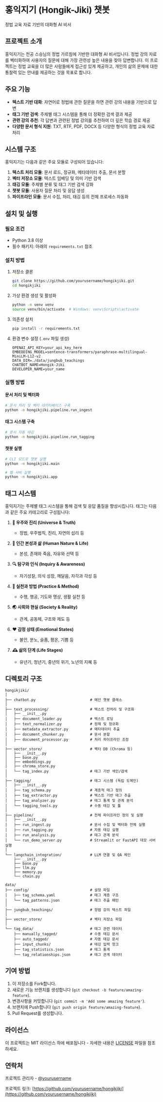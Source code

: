 # 홍익지기 (Hongik-Jiki) 챗봇

정법 교육 자료 기반의 대화형 AI 비서

## 프로젝트 소개

홍익지기는 천공 스승님의 정법 가르침에 기반한 대화형 AI 비서입니다. 정법 강의 자료를 벡터화하여 사용자의 질문에 대해 가장 관련성 높은 내용을 찾아 답변합니다. 이 프로젝트는 정법 교육을 더 많은 사람들에게 접근성 있게 제공하고, 개인의 삶의 문제에 대한 통찰력 있는 안내를 제공하는 것을 목표로 합니다.

## 주요 기능

- **텍스트 기반 대화**: 자연어로 정법에 관한 질문을 하면 관련 강의 내용을 기반으로 답변
- **태그 기반 검색**: 주제별 태그 시스템을 통해 더 정확한 검색 결과 제공
- **관련 강의 추천**: 각 답변과 관련된 정법 강의를 추천하여 더 깊은 학습 경로 제공
- **다양한 문서 형식 지원**: TXT, RTF, PDF, DOCX 등 다양한 형식의 정법 교육 자료 처리

## 시스템 구조

홍익지기는 다음과 같은 주요 모듈로 구성되어 있습니다:

1. **텍스트 처리 모듈**: 문서 로드, 정규화, 메타데이터 추출, 문서 분할
2. **벡터 저장소 모듈**: 텍스트 임베딩 및 의미 기반 검색
3. **태깅 모듈**: 주제별 분류 및 태그 기반 검색 강화
4. **챗봇 모듈**: 사용자 질문 처리 및 응답 생성
5. **파이프라인 모듈**: 문서 수집, 처리, 태깅 등의 전체 프로세스 자동화

## 설치 및 실행

### 필요 조건

- Python 3.8 이상
- 필수 패키지: 아래의 `requirements.txt` 참조

### 설치 방법

1. 저장소 클론
   ```bash
   git clone https://github.com/yourusername/hongikjiki.git
   cd hongikjiki
   ```

2. 가상 환경 생성 및 활성화
   ```bash
   python -m venv venv
   source venv/bin/activate  # Windows: venv\Scripts\activate
   ```

3. 의존성 설치
   ```bash
   pip install -r requirements.txt
   ```

4. 환경 변수 설정 (`.env` 파일 생성)
   ```
   OPENAI_API_KEY=your_api_key_here
   EMBEDDING_MODEL=sentence-transformers/paraphrase-multilingual-MiniLM-L12-v2
   DATA_DIR=./data/jungbub_teachings
   CHATBOT_NAME=Hongik-Jiki
   DEVELOPER_NAME=your_name
   ```

### 실행 방법

#### 문서 처리 및 벡터화

```bash
# 문서 처리 및 벡터 데이터베이스 구축
python -m hongikjiki.pipeline.run_ingest
```

#### 태그 시스템 구축

```bash
# 문서 자동 태깅
python -m hongikjiki.pipeline.run_tagging
```

#### 챗봇 실행

```bash
# CLI 모드로 챗봇 실행
python -m hongikjiki.main

# 웹 서버 실행
python -m hongikjiki.app
```

## 태그 시스템

홍익지기는 주제별 태그 시스템을 통해 검색 및 응답 품질을 향상시킵니다. 태그는 다음과 같은 주요 카테고리로 구성됩니다:

1. **🌌 우주와 진리 (Universe & Truth)**
   - 정법, 우주법칙, 진리, 자연의 섭리 등

2. **🧍 인간 본성과 삶 (Human Nature & Life)**
   - 본성, 존재와 죽음, 자유와 선택 등

3. **🔍 탐구와 인식 (Inquiry & Awareness)**
   - 자기성찰, 의식 성장, 깨달음, 자각과 각성 등

4. **🧘 실천과 방법 (Practice & Method)**
   - 수행, 행공, 기도와 명상, 생활 실천 등

5. **🌏 사회와 현실 (Society & Reality)**
   - 관계, 공동체, 구조와 제도 등

6. **❤️ 감정 상태 (Emotional States)**
   - 불안, 분노, 슬픔, 평온, 기쁨 등

7. **🕰️ 삶의 단계 (Life Stages)**
   - 유년기, 청년기, 중년의 위기, 노년의 지혜 등

## 디렉토리 구조

```
hongikjiki/
│
├── chatbot.py                         # 메인 챗봇 클래스
│
├── text_processing/                   # 텍스트 전처리 및 구조화
│   ├── __init__.py
│   ├── document_loader.py             # 텍스트 로딩
│   ├── text_normalizer.py             # 정제 및 정규화
│   ├── metadata_extractor.py          # 메타데이터 추출
│   ├── document_chunker.py            # 문서 분할
│   ├── document_processor.py          # 처리 파이프라인 조정
│
├── vector_store/                      # 벡터 DB (Chroma 등)
│   ├── __init__.py
│   ├── base.py
│   ├── embeddings.py
│   ├── chroma_store.py
│   └── tag_index.py                   # 태그 기반 색인/검색
│
├── tagging/                           # 태그 시스템 (독립 도메인)
│   ├── __init__.py
│   ├── tag_schema.py                  # 계층적 태그 정의
│   ├── tag_extractor.py               # 텍스트 기반 태그 추출
│   ├── tag_analyzer.py                # 태그 통계 및 관계 분석
│   └── tagging_tools.py               # 수동 태깅 및 툴
│
├── pipeline/                          # 전체 파이프라인 정의 및 실행
│   ├── __init__.py
│   ├── run_ingest.py                  # 문서 수집 및 벡터화 전체 실행
│   ├── run_tagging.py                 # 자동 태깅 실행
│   ├── run_analysis.py                # 태그 관계 분석
│   └── run_demo_server.py             # Streamlit or FastAPI 데모 서버 실행
│
└── langchain_integration/             # LLM 연결 및 QA 체인
    ├── __init__.py
    ├── base.py
    ├── llm.py
    ├── memory.py
    └── chain.py

data/
├── config/                            # 설정 파일
│   ├── tag_schema.yaml                # 태그 계층 구조
│   └── tag_patterns.json              # 태그 추출 패턴
│
├── jungbub_teachings/                 # 정법 강의 텍스트 파일
│
├── vector_store/                      # 벡터 저장소 파일
│
└── tag_data/                          # 태그 관련 데이터
    ├── manually_tagged/               # 수동 태깅 문서
    ├── auto_tagged/                   # 자동 태깅 문서
    ├── input_chunks/                  # 태깅 입력 청크
    ├── tag_statistics.json            # 태그 통계
    └── tag_relationships.json         # 태그 관계 데이터
```

## 기여 방법

1. 이 저장소를 Fork합니다.
2. 새로운 기능 브랜치를 생성합니다 (`git checkout -b feature/amazing-feature`).
3. 변경사항을 커밋합니다 (`git commit -m 'Add some amazing feature'`).
4. 브랜치에 Push합니다 (`git push origin feature/amazing-feature`).
5. Pull Request를 생성합니다.

## 라이선스

이 프로젝트는 MIT 라이선스 하에 배포됩니다 - 자세한 내용은 [LICENSE](LICENSE) 파일을 참조하세요.

## 연락처

프로젝트 관리자 - [@yourusername](https://github.com/yourusername)

프로젝트 링크: [https://github.com/yourusername/hongikjiki](https://github.com/yourusername/hongikjiki)
